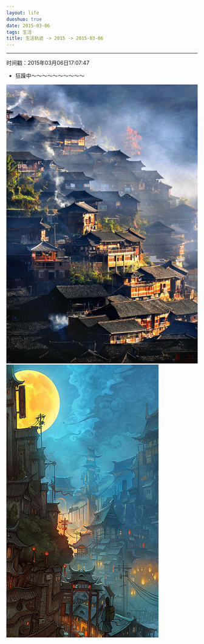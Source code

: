 ```yaml
---
layout: life
duoshuo: true
date: 2015-03-06
tags: 生活
title: 生活轨迹 -> 2015 -> 2015-03-06
---
```


*******

时间戳：2015年03月06日17:07:47

* 狂躁中～～～～～～～～～～

![图1](/life/2015/2015res/2015-03-06.jpg)
![图2](/life/2015/2015res/2015-03-0601.jpg)

